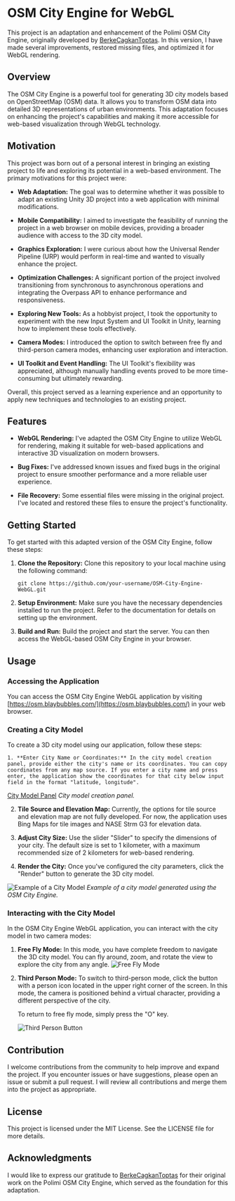 # OSM City Engine for WebGL

This project is an adaptation and enhancement of the Polimi OSM City Engine, originally developed by [BerkeCagkanToptas](https://github.com/BerkeCagkanToptas/OSM-City-Engine). In this version, I have made several improvements, restored missing files, and optimized it for WebGL rendering.

## Overview

The OSM City Engine is a powerful tool for generating 3D city models based on OpenStreetMap (OSM) data. It allows you to transform OSM data into detailed 3D representations of urban environments. This adaptation focuses on enhancing the project's capabilities and making it more accessible for web-based visualization through WebGL technology.
## Motivation

This project was born out of a personal interest in bringing an existing project to life and exploring its potential in a web-based environment. The primary motivations for this project were:

- **Web Adaptation:** The goal was to determine whether it was possible to adapt an existing Unity 3D project into a web application with minimal modifications.

- **Mobile Compatibility:** I aimed to investigate the feasibility of running the project in a web browser on mobile devices, providing a broader audience with access to the 3D city model.

- **Graphics Exploration:** I were curious about how the Universal Render Pipeline (URP) would perform in real-time and wanted to visually enhance the project.

- **Optimization Challenges:** A significant portion of the project involved transitioning from synchronous to asynchronous operations and integrating the Overpass API to enhance performance and responsiveness.

- **Exploring New Tools:** As a hobbyist project, I took the opportunity to experiment with the new Input System and UI Toolkit in Unity, learning how to implement these tools effectively.

- **Camera Modes:** I introduced the option to switch between free fly and third-person camera modes, enhancing user exploration and interaction.

- **UI Toolkit and Event Handling:** The UI Toolkit's flexibility was appreciated, although manually handling events proved to be more time-consuming but ultimately rewarding.

Overall, this project served as a learning experience and an opportunity to apply new techniques and technologies to an existing project.


## Features

- **WebGL Rendering:** I've adapted the OSM City Engine to utilize WebGL for rendering, making it suitable for web-based applications and interactive 3D visualization on modern browsers.

- **Bug Fixes:** I've addressed known issues and fixed bugs in the original project to ensure smoother performance and a more reliable user experience.

- **File Recovery:** Some essential files were missing in the original project. I've located and restored these files to ensure the project's functionality.

## Getting Started

To get started with this adapted version of the OSM City Engine, follow these steps:

1. **Clone the Repository:** Clone this repository to your local machine using the following command:

   ```shell
   git clone https://github.com/your-username/OSM-City-Engine-WebGL.git
   ```

2. **Setup Environment:** Make sure you have the necessary dependencies installed to run the project. Refer to the documentation for details on setting up the environment.

3. **Build and Run:** Build the project and start the server. You can then access the WebGL-based OSM City Engine in your browser.

## Usage

### Accessing the Application

You can access the OSM City Engine WebGL application by visiting [https://osm.blaybubbles.com/](https://osm.blaybubbles.com/) in your web browser.

### Creating a City Model

To create a 3D city model using our application, follow these steps:

    1. **Enter City Name or Coordinates:** In the city model creation panel, provide either the city's name or its coordinates. You can copy coordinates from any map source. If you enter a city name and press enter, the application show the coordinates for that city below input field in the format "latitude, longitude".
   [City Model Panel](https://github.com/blaybubbles/OSMCityEngine-for-WebGL/blob/main/images/load_menu.png)
   _City model creation panel._

2. **Tile Source and Elevation Map:** Currently, the options for tile source and elevation map are not fully developed. For now, the application uses Bing Maps for tile images and NASE Strm G3 for elevation data.

3. **Adjust City Size:** Use the slider "Slider" to specify the dimensions of your city. The default size is set to 1 kilometer, with a maximum recommended size of 2 kilometers for web-based rendering.

4. **Render the City:** Once you've configured the city parameters, click the "Render" button to generate the 3D city model.

![Example of a City Model](https://github.com/blaybubbles/OSMCityEngine-for-WebGL/blob/main/images/7_.png)
_Example of a city model generated using the OSM City Engine._

### Interacting with the City Model

In the OSM City Engine WebGL application, you can interact with the city model in two camera modes:

1. **Free Fly Mode:** In this mode, you have complete freedom to navigate the 3D city model. You can fly around, zoom, and rotate the view to explore the city from any angle.
![Free Fly Mode](https://github.com/blaybubbles/OSMCityEngine-for-WebGL/blob/main/images/4_.png)

2. **Third Person Mode:** To switch to third-person mode, click the button with a person icon located in the upper right corner of the screen. In this mode, the camera is positioned behind a virtual character, providing a different perspective of the city.

   To return to free fly mode, simply press the "O" key.

   ![Third Person Button](https://github.com/blaybubbles/OSMCityEngine-for-WebGL/blob/main/images/5_.png)

## Contribution

I welcome contributions from the community to help improve and expand the project. If you encounter issues or have suggestions, please open an issue or submit a pull request. I will review all contributions and merge them into the project as appropriate.

## License

This project is licensed under the MIT License. See the LICENSE file for more details.

## Acknowledgments

I would like to express our gratitude to [BerkeCagkanToptas](https://github.com/BerkeCagkanToptas) for their original work on the Polimi OSM City Engine, which served as the foundation for this adaptation.
